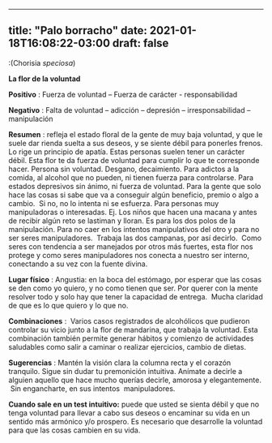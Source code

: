 
---
title: "Palo borracho"
date: 2021-01-18T16:08:22-03:00
draft: false
--- 
        

 

 



:(Chorisia
 *speciosa*)


**La flor de la voluntad** 
 


**Positivo** : Fuerza de voluntad –
 Fuerza de carácter - responsabilidad


**Negativo** : Falta
 de voluntad – adicción – depresión – irresponsabilidad –manipulación 
 


**Resumen** : refleja el estado floral de la gente de muy baja voluntad, y que le
 suele dar rienda suelta a sus deseos, y se siente débil para ponerles frenos.
 Lo rige un principio de apatía. Estas personas suelen tener un carácter débil. 
Esta flor te da fuerza de voluntad
 para cumplir lo que te corresponde hacer. Persona
 sin voluntad.
 Desgano, decaimiento.
Para
 adictos a la
 comida, al alcohol que no pueden, ni tienen fuerza para controlarse. Para
 estados depresivos sin ánimo, ni fuerza de voluntad. Para
 la gente que
 solo hace las cosas si sabe que va a conseguir algún beneficio, premio o algo a
 cambio.  Si no, no lo intenta ni se
 esfuerza. Para personas muy manipuladoras o interesadas.
Ej. Los niños que
 hacen una macana y antes de recibir algún reto se lastiman y lloran.
Es para los dos polos
 de la manipulación. Para no caer en los intentos manipulativos del otro y para
 no ser seres manipuladores.  Trabaja las
 dos campanas, por así decirlo.  Como
 seres con tendencia a ser manejados por otros más fuertes, esta flor nos
 protege y como seres manipuladores nos conecta a nuestro ser interno,
 conectando a su vez con la fuente divina.
 


**Lugar físico** : Angustia: en la boca del estómago, por
 esperar que las cosas se den como yo quiero, y no como tienen que ser. Por
 querer con la mente resolver todo y solo hay que tener la capacidad de
 entrega.  Mucha claridad de que es lo que
 quiero y lo que no.
 


**Combinaciones** :
  Varios
 casos registrados de alcohólicos que pudieron controlar su vicio junto a la
 flor de mandarina, que trabaja la voluntad. 
 Esta
 combinación también permite generar hábitos y 
 comienzo de actividades saludables como salir a caminar o realizar
 ejercicios, cambio de dietas.
 


**Sugerencias** :
Mantén la visión clara
 la columna recta y el corazón tranquilo.
Sigue sin dudar tu
 premonición intuitiva.
Anímate a decirle a
 alguien aquello que hace mucho querías decirle, amorosa y elegantemente.  Sin engancharte, en sus intentos  manipuladores.
 


**Cuando sale en un test intuitivo:**   puede que
 usted se sienta débil y que no tenga voluntad para llevar a cabo sus deseos o
 encaminar su vida en un sentido más armónico y/o prospero.
Es necesario que
 desarrolle la voluntad para que las cosas cambien en su vida. 



